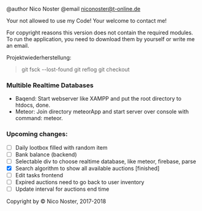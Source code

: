 @author Nico Noster
@email niconoster@t-online.de

Your not allowed to use my Code!
Your welcome to contact me!

For copyright reasons this version does not contain the required modules.
To run the application, you need to download them by yourself or write me an email.

Projektwiederherstellung:
>git fsck --lost-found
>git reflog
>git checkout <commit>

### Multible Realtime Databases
- Baqend: Start webserver like XAMPP and put the root directory to htdocs, done.
- Meteor: Join directory meteorApp and start server over console with command: meteor.

### Upcoming changes:
- [ ] Daily lootbox filled with random item
- [ ] Bank balance (backend)
- [ ] Selectable div to choose realtime database, like meteor, firebase, parse
- [x] Search algorithm to show all available auctions [finished]
- [ ] Edit tasks frontend
- [ ] Expired auctions need to go back to user inventory
- [ ] Update interval for auctions end time

Copyright by © Nico Noster, 2017-2018
